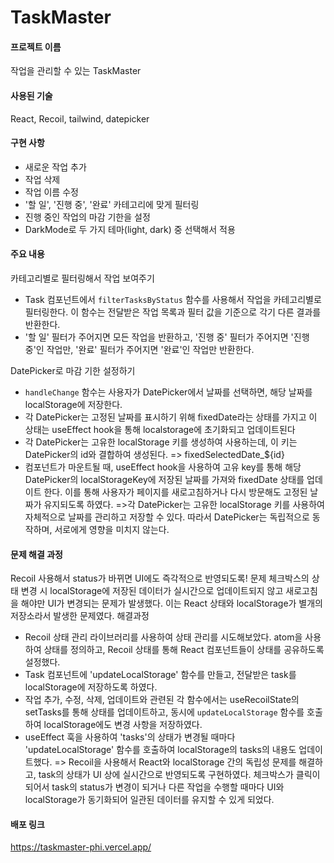 # TaskMaster

#### 프로젝트 이름
작업을 관리할 수 있는 TaskMaster

#### 사용된 기술
React, Recoil, tailwind, datepicker

#### 구현 사항
* 새로운 작업 추가
* 작업 삭제
* 작업 이름 수정
* '할 일', '진행 중', '완료' 카테고리에 맞게 필터링
* 진행 중인 작업의 마감 기한을 설정
* DarkMode로 두 가지 테마(light, dark) 중 선택해서 적용

#### 주요 내용
카테고리별로 필터링해서 작업 보여주기
- Task 컴포넌트에서 `filterTasksByStatus` 함수를 사용해서 작업을 카테고리별로 필터링한다. 이 함수는 전달받은 작업 목록과 필터 값을 기준으로 각기 다른 결과를 반환한다.
- '할 일' 필터가 주어지면 모든 작업을 반환하고, '진행 중' 필터가 주어지면 '진행 중'인 작업만, '완료' 필터가 주어지면 '완료'인 작업만 반환한다.

DatePicker로 마감 기한 설정하기
- `handleChange` 함수는 사용자가 DatePicker에서 날짜를 선택하면, 해당 날짜를 localStorage에 저장한다.
- 각 DatePicker는 고정된 날짜를 표시하기 위해 fixedDate라는 상태를 가지고 이 상태는 useEffect hook을 통해 localstorage에 초기화되고 업데이트된다
- 각 DatePicker는 고유한 localStorage 키를 생성하여 사용하는데, 이 키는 DatePicker의 id와 결합하여 생성된다. => fixedSelectedDate_${id}
- 컴포넌트가 마운트될 때, useEffect hook을 사용하여 고유 key를 통해 해당 DatePicker의 localStorageKey에 저장된 날짜를 가져와 fixedDate 상태를 업데이트 한다. 이를 통해 사용자가 페이지를 새로고침하거나 다시 방문해도 고정된 날짜가 유지되도록 하였다.
=>각 DatePicker는 고유한 localStorage 키를 사용하여 자체적으로 날짜를 관리하고 저장할 수 있다. 따라서 DatePicker는 독립적으로 동작하며, 서로에게 영향을 미치지 않는다.

#### 문제 해결 과정
Recoil 사용해서 status가 바뀌면 UI에도 즉각적으로 반영되도록!
문제
체크박스의 상태 변경 시 localStorage에 저장된 데이터가 실시간으로 업데이트되지 않고 새로고침을 해야만 UI가 변경되는 문제가 발생했다. 이는 React 상태와 localStorage가 별개의 저장소라서 발생한 문제였다.
해결과정
- Recoil 상태 관리 라이브러리를 사용하여 상태 관리를 시도해보았다. atom을 사용하여 상태를 정의하고, Recoil 상태를 통해 React 컴포넌트들이 상태를 공유하도록 설정했다.
- Task 컴포넌트에 'updateLocalStorage' 함수를 만들고, 전달받은 task를 localStorage에 저장하도록 하였다.
- 작업 추가, 수정, 삭제, 업데이트와 관련된 각 함수에서는 useRecoilState의 setTasks를 통해 상태를 업데이트하고, 동시에 `updateLocalStorage` 함수를 호출하여 localStorage에도 변경 사항을 저장하였다.
- useEffect 훅을 사용하여 'tasks'의 상태가 변경될 때마다 'updateLocalStorage' 함수를 호출하여 localStorage의 tasks의 내용도 업데이트했다.
=> Recoil을 사용해서 React와 localStorage 간의 독립성 문제를 해결하고, task의 상태가 UI 상에 실시간으로 반영되도록 구현하였다. 체크박스가 클릭이 되어서 task의 status가 변경이 되거나 다른 작업을 수행할 때마다 UI와 localStorage가 동기화되어 일관된 데이터를 유지할 수 있게 되었다.


#### 배포 링크 
https://taskmaster-phi.vercel.app/

